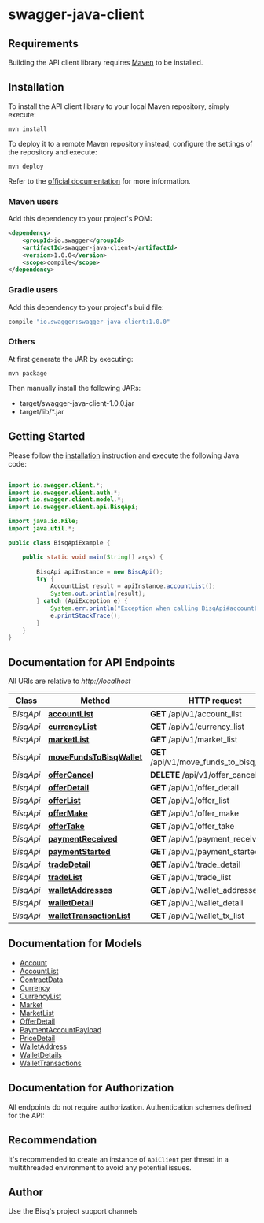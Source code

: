 # swagger-java-client

## Requirements

Building the API client library requires [Maven](https://maven.apache.org/) to be installed.

## Installation

To install the API client library to your local Maven repository, simply execute:

```shell
mvn install
```

To deploy it to a remote Maven repository instead, configure the settings of the repository and execute:

```shell
mvn deploy
```

Refer to the [official documentation](https://maven.apache.org/plugins/maven-deploy-plugin/usage.html) for more information.

### Maven users

Add this dependency to your project's POM:

```xml
<dependency>
    <groupId>io.swagger</groupId>
    <artifactId>swagger-java-client</artifactId>
    <version>1.0.0</version>
    <scope>compile</scope>
</dependency>
```

### Gradle users

Add this dependency to your project's build file:

```groovy
compile "io.swagger:swagger-java-client:1.0.0"
```

### Others

At first generate the JAR by executing:

    mvn package

Then manually install the following JARs:

* target/swagger-java-client-1.0.0.jar
* target/lib/*.jar

## Getting Started

Please follow the [installation](#installation) instruction and execute the following Java code:

```java

import io.swagger.client.*;
import io.swagger.client.auth.*;
import io.swagger.client.model.*;
import io.swagger.client.api.BisqApi;

import java.io.File;
import java.util.*;

public class BisqApiExample {

    public static void main(String[] args) {
        
        BisqApi apiInstance = new BisqApi();
        try {
            AccountList result = apiInstance.accountList();
            System.out.println(result);
        } catch (ApiException e) {
            System.err.println("Exception when calling BisqApi#accountList");
            e.printStackTrace();
        }
    }
}

```

## Documentation for API Endpoints

All URIs are relative to *http://localhost*

Class | Method | HTTP request | Description
------------ | ------------- | ------------- | -------------
*BisqApi* | [**accountList**](docs/BisqApi.md#accountList) | **GET** /api/v1/account_list | 
*BisqApi* | [**currencyList**](docs/BisqApi.md#currencyList) | **GET** /api/v1/currency_list | 
*BisqApi* | [**marketList**](docs/BisqApi.md#marketList) | **GET** /api/v1/market_list | 
*BisqApi* | [**moveFundsToBisqWallet**](docs/BisqApi.md#moveFundsToBisqWallet) | **GET** /api/v1/move_funds_to_bisq_wallet | 
*BisqApi* | [**offerCancel**](docs/BisqApi.md#offerCancel) | **DELETE** /api/v1/offer_cancel | 
*BisqApi* | [**offerDetail**](docs/BisqApi.md#offerDetail) | **GET** /api/v1/offer_detail | 
*BisqApi* | [**offerList**](docs/BisqApi.md#offerList) | **GET** /api/v1/offer_list | 
*BisqApi* | [**offerMake**](docs/BisqApi.md#offerMake) | **GET** /api/v1/offer_make | 
*BisqApi* | [**offerTake**](docs/BisqApi.md#offerTake) | **GET** /api/v1/offer_take | 
*BisqApi* | [**paymentReceived**](docs/BisqApi.md#paymentReceived) | **GET** /api/v1/payment_received | 
*BisqApi* | [**paymentStarted**](docs/BisqApi.md#paymentStarted) | **GET** /api/v1/payment_started | 
*BisqApi* | [**tradeDetail**](docs/BisqApi.md#tradeDetail) | **GET** /api/v1/trade_detail | 
*BisqApi* | [**tradeList**](docs/BisqApi.md#tradeList) | **GET** /api/v1/trade_list | 
*BisqApi* | [**walletAddresses**](docs/BisqApi.md#walletAddresses) | **GET** /api/v1/wallet_addresses | 
*BisqApi* | [**walletDetail**](docs/BisqApi.md#walletDetail) | **GET** /api/v1/wallet_detail | 
*BisqApi* | [**walletTransactionList**](docs/BisqApi.md#walletTransactionList) | **GET** /api/v1/wallet_tx_list | 


## Documentation for Models

 - [Account](docs/Account.md)
 - [AccountList](docs/AccountList.md)
 - [ContractData](docs/ContractData.md)
 - [Currency](docs/Currency.md)
 - [CurrencyList](docs/CurrencyList.md)
 - [Market](docs/Market.md)
 - [MarketList](docs/MarketList.md)
 - [OfferDetail](docs/OfferDetail.md)
 - [PaymentAccountPayload](docs/PaymentAccountPayload.md)
 - [PriceDetail](docs/PriceDetail.md)
 - [WalletAddress](docs/WalletAddress.md)
 - [WalletDetails](docs/WalletDetails.md)
 - [WalletTransactions](docs/WalletTransactions.md)


## Documentation for Authorization

All endpoints do not require authorization.
Authentication schemes defined for the API:

## Recommendation

It's recommended to create an instance of `ApiClient` per thread in a multithreaded environment to avoid any potential issues.

## Author

Use the Bisq&#39;s project support channels

